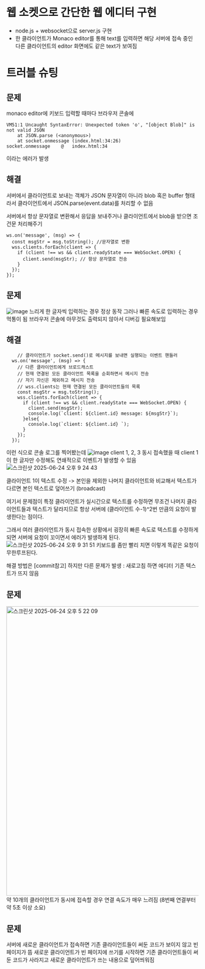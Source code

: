 # 웹 소켓으로 간단한 웹 에디터 구현
- node.js + websocket으로 server.js 구현
- 한 클라이언트가 Monaco editor를 통해 text를 입력하면 해당 서버에 접속 중인 다른 클라이언트의 editor 화면에도 같은 text가 보여짐

# 트러블 슈팅
## 문제
monaco editor에 키보드 입력할 때마다 브라우저 콘솔에 
```
VM51:1 Uncaught SyntaxError: Unexpected token 'o', "[object Blob]" is not valid JSON
    at JSON.parse (<anonymous>)
    at socket.onmessage (index.html:34:26)
socket.onmessage	@	index.html:34
```
이라는 에러가 발생
## 해결
서버에서 클라이언트로 보내는 객체가 JSON 문자열이 아니라 blob 혹은 buffer 형태라서 클라이언트에서 JSON.parse(event.data)를 처리할 수 없음

서버에서 항상 문자열로 변환해서 응답을 보내주거나
클라이언트에서 blob을 받으면 조건문 처리해주기
```
ws.on('message', (msg) => {
  const msgStr = msg.toString(); //문자열로 변환
  wss.clients.forEach(client => {
    if (client !== ws && client.readyState === WebSocket.OPEN) {
      client.send(msgStr); // 항상 문자열로 전송
    }
  });
});
```
## 문제
![image](https://github.com/user-attachments/assets/73c4c85b-98bb-4a08-abca-104e1184643a)
느리게 한 글자씩 입력하는 경우 정상 동작
그러나 빠른 속도로 입력하는 경우 먹통이 됨
브라우저 콘솔에 아무것도 출력되지 않아서 디버깅 필요해보임

## 해결
```
    // 클라이언트가 socket.send()로 메시지를 보내면 실행되는 이벤트 핸들러
  ws.on('message', (msg) => {
    // 다른 클라이언트에게 브로드캐스트
    // 현재 연결된 모든 클라이언트 목록을 순회하면서 메시지 전송
    // 자기 자신은 제외하고 메시지 전송
    // wss.clients는 현재 연결된 모든 클라이언트들의 목록
    const msgStr = msg.toString();
    wss.clients.forEach(client => {
      if (client !== ws && client.readyState === WebSocket.OPEN) {
        client.send(msgStr);
        console.log(`client: ${client.id} message: ${msgStr}`);
      }else{
        console.log(`client: ${client.id} `);
      }
    });
  });
```
이런 식으로 콘솔 로그를 찍어봤는데
![image](https://github.com/user-attachments/assets/1a1e6adb-4a2f-4346-b2da-1b0ff810c06a)
client 1, 2, 3 동시 접속했을 때 client 1이 한 글자만 수정해도 연쇄적으로 이벤트가 발생할 수 있음
![스크린샷 2025-06-24 오후 9 24 43](https://github.com/user-attachments/assets/3d28f8cd-c1ba-4978-807b-9775ccb3da24)

클라이언트 1이 텍스트 수정 
-> 본인을 제외한 나머지 클라이언트와 비교해서 텍스트가 다르면 본인 텍스트로 덮어쓰기 (broadcast)

여기서 문제점이 특정 클라이언트가 실시간으로 텍스트를 수정하면 무조건 나머지 클라이언트들과 텍스트가 달라지므로 항상 서버에 (클라이언트 수-1)^2번 만큼의 요청이 발생한다는 점이다.

그래서 여러 클라이언트가 동시 접속한 상황에서 굉장히 빠른 속도로 텍스트를 수정하게 되면 서버에 요청이 꼬이면서 에러가 발생하게 된다.
![스크린샷 2025-06-24 오후 9 31 51](https://github.com/user-attachments/assets/a64f6ad0-4b2c-4a3a-a1ad-66e287934514)
키보드를 좀만 빨리 치면 이렇게 똑같은 요청이 무한루프된다.

해결 방법은 [commit참고]
하지만 다른 문제가 발생 : 새로고침 하면 에디터 기존 텍스트가 뜨지 않음

## 문제
<img width="757" alt="스크린샷 2025-06-24 오후 5 22 09" src="https://github.com/user-attachments/assets/234bcbf8-f016-48b4-82cc-0d8294f31ad6" />
약 10개의 클라이언트가 동시에 접속할 경우 연결 속도가 매우 느려짐 (8번째 연결부터 약 5초 이상 소요)

## 문제
서버에 새로운 클라이언트가 접속하면 기존 클라이언트들이 써둔 코드가 보이지 않고 빈 페이지가 뜸
새로운 클라이언트가 빈 페이지에 쓰기를 시작하면 기존 클라이언트들이 써둔 코드가 사라지고 새로운 클라이언트가 쓰는 내용으로 덮어씌워짐
